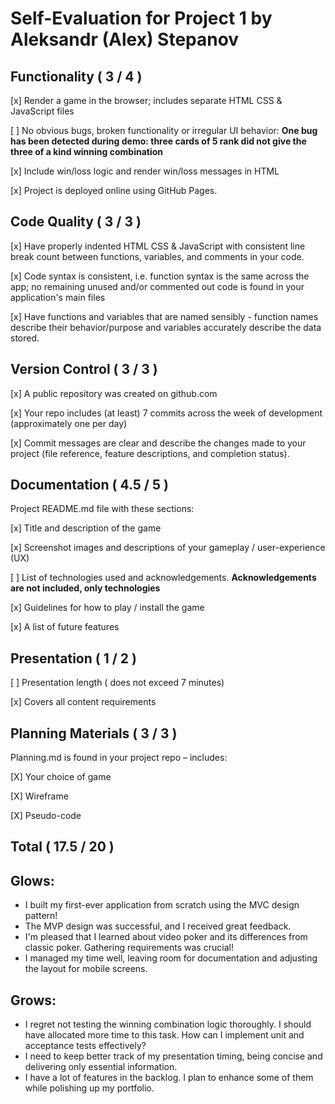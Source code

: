 # Self-Evaluation for Project 1 by Aleksandr (Alex) Stepanov

## Functionality ( 3 / 4 )

[x] Render a game in the browser; includes separate HTML CSS & JavaScript files

[ ] No obvious bugs, broken functionality or irregular UI behavior:
__One bug has been detected during demo: three cards of 5 rank did not give the three of a kind winning combination__

[x] Include win/loss logic and render win/loss messages in HTML

[x] Project is deployed online using GitHub Pages. 

## Code Quality ( 3 / 3 )

[x] Have properly indented HTML CSS & JavaScript with consistent line break count between functions, variables, and comments in your code.

[x] Code syntax is consistent, i.e. function syntax is the same across the app; no remaining unused and/or commented out code is found in your application's main files

[x] Have functions and variables that are named sensibly - function names describe their behavior/purpose and variables accurately describe the data stored.

## Version Control ( 3 / 3 )

[x] A public repository was created on github.com

[x] Your repo includes (at least) 7 commits across the week of development (approximately one per day)

[x] Commit messages are clear and describe the changes made to your project (file reference, feature descriptions, and completion status). 

## Documentation ( 4.5 / 5 )
Project  README.md file with these sections:

[x] Title and description of the game

[x] Screenshot images and descriptions of your gameplay / user-experience (UX)

[ ] List of technologies used and acknowledgements.
__Acknowledgements are not included, only technologies__

[x] Guidelines for how to play / install the game

[x] A list of future features 

## Presentation ( 1 / 2 )

[ ] Presentation length ( does not exceed 7 minutes) 

[x] Covers all content requirements

## Planning Materials  ( 3 / 3 )

Planning.md is found in your project repo – includes:

[X] Your choice of game

[X] Wireframe

[X] Pseudo-code

## Total ( 17.5 / 20 )

## Glows:
- I built my first-ever application from scratch using the MVC design pattern!
- The MVP design was successful, and I received great feedback.
- I'm pleased that I learned about video poker and its differences from classic poker. Gathering requirements was crucial!
- I managed my time well, leaving room for documentation and adjusting the layout for mobile screens.

## Grows:
- I regret not testing the winning combination logic thoroughly. I should have allocated more time to this task. How can I implement unit and acceptance tests effectively?
- I need to keep better track of my presentation timing, being concise and delivering only essential information.
- I have a lot of features in the backlog. I plan to enhance some of them while polishing up my portfolio.
